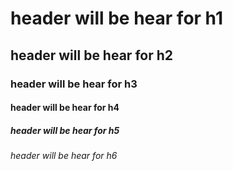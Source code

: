 # header will be hear for h1
## header will be hear for h2
### header will be hear for h3
#### header will be hear for h4
##### header will be hear for h5
###### header will be hear for h6
